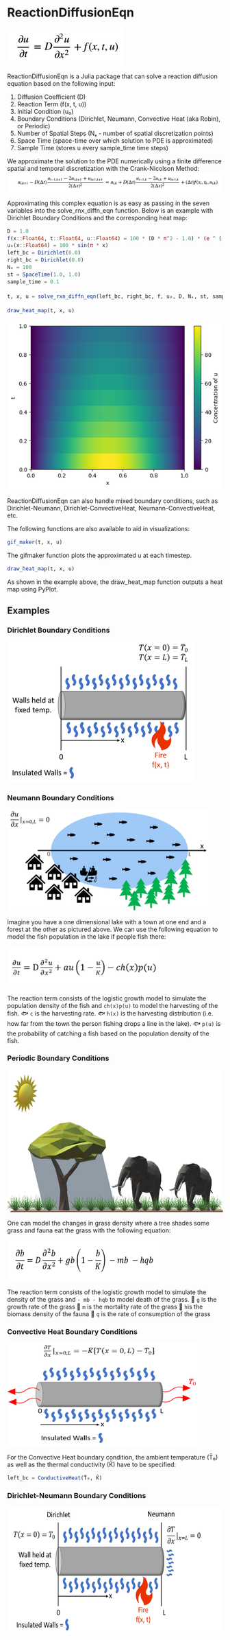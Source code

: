 # ReactionDiffusionEqn
![Diffusion Equation](https://github.com/SimonEnsemble/RxnDfn/blob/master/Images/DfnEqnPic.PNG)

ReactionDiffusionEqn is a Julia package that can solve a reaction diffusion equation based on the following input:
1. Diffusion Coefficient (D)
2. Reaction Term (f(x, t, u))
3. Initial Condition (u₀)
4. Boundary Conditions (Dirichlet, Neumann, Convective Heat (aka Robin), or Periodic)
5. Number of Spatial Steps (Nₓ - number of spatial discretization points)
6. Space Time (space-time over which solution to PDE is approximated)
7. Sample Time (stores u every sample_time time steps)

We approximate the solution to the PDE numerically using a finite difference spatial and temporal discretization with the Crank-Nicolson Method:
![Crank-Nicolson Equation](https://github.com/SimonEnsemble/RxnDfn/blob/master/Images/Crank-NicolsonEqnPic.PNG)

Approximating this complex equation is as easy as passing in the seven variables into the solve_rnx_diffn_eqn function.
Below is an example with Dirichlet Boundary Conditions and the corresponding heat map:
```Julia
D = 1.0
f(x::Float64, t::Float64, u::Float64) = 100 * (D * π^2 - 1.0) * (e ^ (-t)  * sin(π * x))
u₀(x::Float64) = 100 * sin(π * x)
left_bc = Dirichlet(0.0)
right_bc = Dirichlet(0.0)
Nₓ = 100
st = SpaceTime(1.0, 1.0)
sample_time = 0.1

t, x, u = solve_rxn_diffn_eqn(left_bc, right_bc, f, u₀, D, Nₓ, st, sample_time)

draw_heat_map(t, x, u)
```
![Dirichlet Heat Map](https://github.com/SimonEnsemble/RxnDfn/blob/master/Images/DirichletHeatMap.png)

ReactionDiffusionEqn can also handle mixed boundary conditions, such as Dirichlet-Neumann, Dirichlet-ConvectiveHeat, Neumann-ConvectiveHeat, etc.

The following functions are also available to aid in visualizations:
```Julia
gif_maker(t, x, u)
```
The gifmaker function plots the approximated u at each timestep.

```Julia
draw_heat_map(t, x, u)
```
As shown in the example above, the draw_heat_map function outputs a heat map using PyPlot.

## Examples

### Dirichlet Boundary Conditions
<img src="https://github.com/SimonEnsemble/RxnDfn/blob/master/Images/DirichletHeatTransferPic.png" width="440" height="329" title="Dirichlet Heat Transfer">

### Neumann Boundary Conditions
<img src="https://github.com/SimonEnsemble/RxnDfn/blob/master/Images/NeumannLakePic.png" width="473" height="237" title="Neumann Fish Boundary Conditions">

Imagine you have a one dimensional lake with a town at one end and a forest at the other as pictured above. We can use the following equation to model the fish population in the lake if people fish there:   

<img src="https://github.com/SimonEnsemble/RxnDfn/blob/master/Images/FishHarvestingEqn.PNG" width="357" height="96" title="Fish Harvesting Reaction Diffusion Equation">

The reaction term consists of the logistic growth model to simulate the population density of the fish and `ch(x)p(u)` to model the harvesting of the fish.
:fish: `c` is the harvesting rate.
:fish: `h(x)` is the harvesting distribution (i.e. how far from the town the person fishing drops a line in the lake).
:fish: `p(u)` is the probability of catching a fish based on the population density of the fish.

### Periodic Boundary Conditions
<img src="https://github.com/SimonEnsemble/RxnDfn/blob/master/Images/GrassShadeExample__NoBackground.png" width="730" height="332" title="Periodic Grassland Model Example">

One can model the changes in grass density where a tree shades some grass and fauna eat the grass with the following equation:

<img src="https://github.com/SimonEnsemble/RxnDfn/blob/master/Images/GrassEquation.PNG" width="357" height="96" title="Grass Growth Reaction Diffusion Equation">

The reaction term consists of the logistic growth model to simulate the density of the grass and `- mb - hqb` to model death of the grass.
:elephant: `g` is the growth rate of the grass
:elephant: `m` is the mortality rate of the grass
:elephant: `h`is the biomass density of the fauna
:elephant: `q` is the rate of consumption of the grass

### Convective Heat Boundary Conditions
<img src="https://github.com/SimonEnsemble/RxnDfn/blob/master/Images/ConvectiveHeat.png" width="446" height="241" title="Convective Heat Example">

For the Convective Heat boundary condition, the ambient temperature (T̄₀) as well as the thermal conductivity (K̄) have to be specified:
```Julia
left_bc = ConductiveHeat(T̄₀, K̄)
```

### Dirichlet-Neumann Boundary Conditions
<img src="https://github.com/SimonEnsemble/RxnDfn/blob/master/Images/DirichletNeumann.png" width="593" height="298" title="Dirichlet-Neumann Example">
